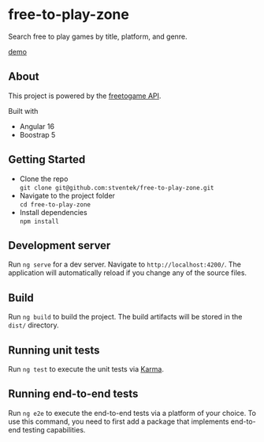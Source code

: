 # free-to-play-zone

Search free to play games by title, platform, and genre.

[demo](https://free-to-play-zone.vercel.app/)

## About

This project is powered by the [freetogame API](https://www.freetogame.com/api-doc). 

Built with 
- Angular 16
- Boostrap 5

## Getting Started

- Clone the repo  
`git clone git@github.com:stventek/free-to-play-zone.git`  
- Navigate to the project folder  
`cd free-to-play-zone`  
- Install dependencies  
`npm install`

## Development server

Run `ng serve` for a dev server. Navigate to `http://localhost:4200/`. The application will automatically reload if you change any of the source files.

## Build

Run `ng build` to build the project. The build artifacts will be stored in the `dist/` directory.

## Running unit tests

Run `ng test` to execute the unit tests via [Karma](https://karma-runner.github.io).

## Running end-to-end tests

Run `ng e2e` to execute the end-to-end tests via a platform of your choice. To use this command, you need to first add a package that implements end-to-end testing capabilities.

